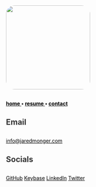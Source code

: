 <title>Jared Monger</title>
<style>
  body          { margin:40px; color:#333; }
  <!--a, a:visited  { color: black; text-decoration:underline}-->
  code          {background-color: #f8f8f8; padding:5px;}
  li            { margin:5px; }
  p             {margin:30px 0;}
  .img-rounded  {border-radius: 10%;}
</style>

<img class="img-rounded" height="230" src="https://avatars3.githubusercontent.com/u/27711028?v=3&amp;s=460" width="230">

<strong> <a href="{{site.url}}/">  home </a> •  <a href="{{site.url}}/resume">  resume </a> •  <a href="{{site.url}}/contact">  contact </a></strong>
  <br>

Email
-----
[info@jaredmonger.com](mailto:info@jaredmonger.com)

Socials
-------
[GitHub](https://github.com/jaredmo)
[Keybase](https://keybase.io/jmonger) 
[LinkedIn](https://www.linkedin.com/in/jaredmonger)
[Twitter](https://twitter.com/jmonger)
